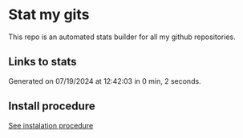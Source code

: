 # Stat my gits

This repo is an automated stats builder for all my github repositories.

## Links to stats


Generated on 07/19/2024 at 12:42:03 in 0 min, 2 seconds.

## Install procedure

[See instalation procedure](./src/install.md)
